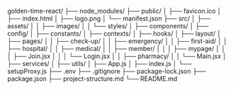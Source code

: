 golden-time-react/
├── node_modules/
├── public/
│   ├── favicon.ico
│   ├── index.html
│   ├── logo.png
│   └── manifest.json
├── src/
│   ├── assets/
│   │   ├── images/
│   │   └── styles/
│   ├── components/
│   ├── config/
│   ├── constants/
│   ├── contexts/
│   ├── hooks/
│   ├── layout/
│   ├── pages/
│   │   ├── check-up/
│   │   ├── emergency/
│   │   ├── first-aid/
│   │   ├── hospital/
│   │   ├── medical/
│   │   ├── member/
│   │   │   ├── mypage/
│   │   │   ├── Join.jsx
│   │   │   └── Login.jsx
│   │   ├── pharmacy/
│   │   └── Main.jsx
│   ├── services/
│   ├── utils/
│   ├── App.js
│   ├── index.js
│   └── setupProxy.js
├── .env
├── .gitignore
├── package-lock.json
├── package.json
├── project-structure.md
└── README.md